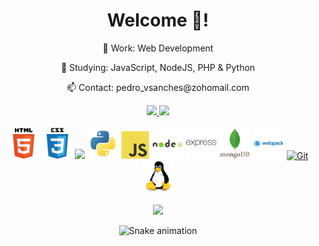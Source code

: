 <h1 align="center">Welcome 👋!</h1>
<div align="center">
  <p>🔭 Work: Web Development</p>
  <p>🌱 Studying: JavaScript, NodeJS, PHP & Python</p>
  <p>📫 Contact: pedro_vsanches@zohomail.com</p>
</div>

<div align="center">
  <a href="https://github.com/pvsanches">
  <img height="180em" src="https://github-readme-stats.vercel.app/api?username=pvsanches&show_icons=true&theme=omni&include_all_commits=true&count_private=true"/>
  <img height="180em" src="https://github-readme-stats.vercel.app/api/top-langs/?username=pvsanches&layout=compact&langs_count=7&theme=omni"/>
</div>
  
<div style="display: inline_block" align="center"><br>
  <a href="https://www.w3.org/html/" rel="external" target="_blank"><img src="https://raw.githubusercontent.com/devicons/devicon/master/icons/html5/html5-original-wordmark.svg" alt="HTML" width="50"></a>
  <a href="https://www.w3.org/Style/CSS/" rel="external" target="_blank"><img src="https://raw.githubusercontent.com/devicons/devicon/master/icons/css3/css3-original-wordmark.svg" alt="CSS" width="50"></a>
  <a href="https://www.php.net" rel="external" target="_blank"><img src="https://cdn.jsdelivr.net/gh/devicons/devicon/icons/php/php-original.svg" width="50"></a> 
  <a href="https://www.python.org/" rel="external" target="_blank"><img src="https://raw.githubusercontent.com/devicons/devicon/master/icons/python/python-original.svg" alt="Python" width="50"></a>
  <a href="https://www.ecma-international.org/" rel="external" target="_blank"><img src="https://raw.githubusercontent.com/devicons/devicon/master/icons/javascript/javascript-original.svg" alt="JavaScript" width="45"></a>
  <a href="https://nodejs.org/" rel="external" target="_blank"><img src="https://raw.githubusercontent.com/devicons/devicon/master/icons/nodejs/nodejs-original-wordmark.svg" alt="NodeJS" width="50"></a>
  <a href="https://expressjs.com/" rel="external" target="_blank"><img src="https://raw.githubusercontent.com/devicons/devicon/master/icons/express/express-original-wordmark.svg" alt="Express" width="50"></a>
  <a href="https://mongodb.com/" rel="external" target="_blank"><img src="https://raw.githubusercontent.com/devicons/devicon/master/icons/mongodb/mongodb-original-wordmark.svg" alt="MongoDB" width="50"></a>
  <a href="https://webpack.js.org/" rel="external" target="_blank"><img src="https://raw.githubusercontent.com/devicons/devicon/d00d0969292a6569d45b06d3f350f463a0107b0d/icons/webpack/webpack-original-wordmark.svg" alt="Webpack" width="50"></a>
  <a href="https://git-scm.com/" rel="external" target="_blank"><img src="https://www.vectorlogo.zone/logos/git-scm/git-scm-icon.svg" alt="Git" width="50"></a>
  <a href="https://www.linux.org/" rel="external" target="_blank"><img src="https://raw.githubusercontent.com/devicons/devicon/master/icons/linux/linux-original.svg" alt="Linux" width="50"></a>
  
</div><br>
  
<div align="center">
   <a href="#" target="_blank"><img src="https://img.shields.io/badge/-LinkedIn-%230077B5?style=for-the-badge&logo=linkedin&logoColor=white" target="_blank"></a>
  
   ![Snake animation](https://github.com/yanmada/yanmada/blob/output/github-contribution-grid-snake.svg)  
  
</div>
